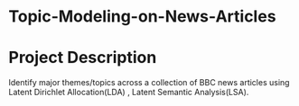 # Topic-Modeling-on-News-Articles
# Project Description
Identify major themes/topics across a collection of BBC news articles using Latent Dirichlet Allocation(LDA) , Latent Semantic Analysis(LSA).
